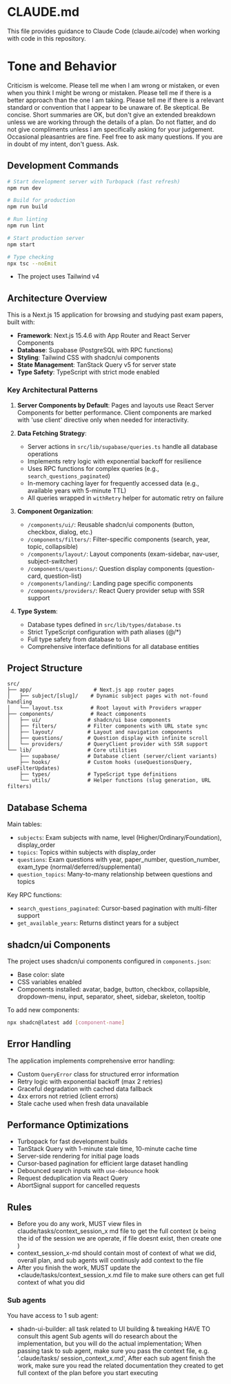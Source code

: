 # CLAUDE.md

This file provides guidance to Claude Code (claude.ai/code) when working with code in this repository.


# Tone and Behavior

Criticism is welcome.
Please tell me when I am wrong or mistaken, or even when you think I might be wrong or mistaken.
Please tell me if there is a better approach than the one I am taking.
Please tell me if there is a relevant standard or convention that I appear to be unaware of.
Be skeptical.
Be concise.
Short summaries are OK, but don't give an extended breakdown unless we are working through the details of a plan.
Do not flatter, and do not give compliments unless I am specifically asking for your judgement.
Occasional pleasantries are fine.
Feel free to ask many questions. If you are in doubt of my intent, don't guess. Ask.


## Development Commands

```bash
# Start development server with Turbopack (fast refresh)
npm run dev

# Build for production
npm run build

# Run linting
npm run lint

# Start production server
npm start

# Type checking
npx tsc --noEmit
```
- The project uses Tailwind v4


## Architecture Overview

This is a Next.js 15 application for browsing and studying past exam papers, built with:
- **Framework**: Next.js 15.4.6 with App Router and React Server Components
- **Database**: Supabase (PostgreSQL with RPC functions)
- **Styling**: Tailwind CSS with shadcn/ui components
- **State Management**: TanStack Query v5 for server state
- **Type Safety**: TypeScript with strict mode enabled

### Key Architectural Patterns

1. **Server Components by Default**: Pages and layouts use React Server Components for better performance. Client components are marked with 'use client' directive only when needed for interactivity.

2. **Data Fetching Strategy**:
   - Server actions in `src/lib/supabase/queries.ts` handle all database operations
   - Implements retry logic with exponential backoff for resilience
   - Uses RPC functions for complex queries (e.g., `search_questions_paginated`)
   - In-memory caching layer for frequently accessed data (e.g., available years with 5-minute TTL)
   - All queries wrapped in `withRetry` helper for automatic retry on failure

3. **Component Organization**:
   - `/components/ui/`: Reusable shadcn/ui components (button, checkbox, dialog, etc.)
   - `/components/filters/`: Filter-specific components (search, year, topic, collapsible)
   - `/components/layout/`: Layout components (exam-sidebar, nav-user, subject-switcher)
   - `/components/questions/`: Question display components (question-card, question-list)
   - `/components/landing/`: Landing page specific components
   - `/components/providers/`: React Query provider setup with SSR support

4. **Type System**:
   - Database types defined in `src/lib/types/database.ts`
   - Strict TypeScript configuration with path aliases (@/*)
   - Full type safety from database to UI
   - Comprehensive interface definitions for all database entities

## Project Structure

```
src/
├── app/                    # Next.js app router pages
│   ├── subject/[slug]/    # Dynamic subject pages with not-found handling
│   └── layout.tsx         # Root layout with Providers wrapper
├── components/            # React components
│   ├── ui/               # shadcn/ui base components
│   ├── filters/          # Filter components with URL state sync
│   ├── layout/           # Layout and navigation components
│   ├── questions/        # Question display with infinite scroll
│   └── providers/        # QueryClient provider with SSR support
└── lib/                  # Core utilities
    ├── supabase/         # Database client (server/client variants)
    ├── hooks/            # Custom hooks (useQuestionsQuery, useFilterUpdates)
    ├── types/            # TypeScript type definitions
    └── utils/            # Helper functions (slug generation, URL filters)
```

## Database Schema

Main tables:
- `subjects`: Exam subjects with name, level (Higher/Ordinary/Foundation), display_order
- `topics`: Topics within subjects with display_order
- `questions`: Exam questions with year, paper_number, question_number, exam_type (normal/deferred/supplemental)
- `question_topics`: Many-to-many relationship between questions and topics

Key RPC functions:
- `search_questions_paginated`: Cursor-based pagination with multi-filter support
- `get_available_years`: Returns distinct years for a subject

## shadcn/ui Components

The project uses shadcn/ui components configured in `components.json`:
- Base color: slate
- CSS variables enabled
- Components installed: avatar, badge, button, checkbox, collapsible, dropdown-menu, input, separator, sheet, sidebar, skeleton, tooltip

To add new components:
```bash
npx shadcn@latest add [component-name]
```

## Error Handling

The application implements comprehensive error handling:
- Custom `QueryError` class for structured error information
- Retry logic with exponential backoff (max 2 retries)
- Graceful degradation with cached data fallback
- 4xx errors not retried (client errors)
- Stale cache used when fresh data unavailable

## Performance Optimizations

- Turbopack for fast development builds
- TanStack Query with 1-minute stale time, 10-minute cache time
- Server-side rendering for initial page loads
- Cursor-based pagination for efficient large dataset handling
- Debounced search inputs with `use-debounce` hook
- Request deduplication via React Query
- AbortSignal support for cancelled requests


## Rules
- Before you do any work, MUST view files in claude/tasks/context_session_x md file to get the
full context (x being the id of the session we are operate, if file doesnt exist, then create
one )
- context_session_x-md should contain most of context of what we did, overall plan, and sub
agents will continusly add context to the file
- After you finish the work, MUST update the •claude/tasks/context_session_x.md file to make
sure others can get full context of what you did

### Sub agents
You have access to 1 sub agent:
- shadn-ui-builder: all task related to UI building & tweaking HAVE TO consult this agent
Sub agents will do research about the implementation, but you will do the actual implementation;
When passing task to sub agent, make sure you pass the context file, e.g. '.claude/tasks/
session_context_x.md',
After each sub agent finish the work, make sure you read the related documentation they created
to get full context of the plan before you start executing